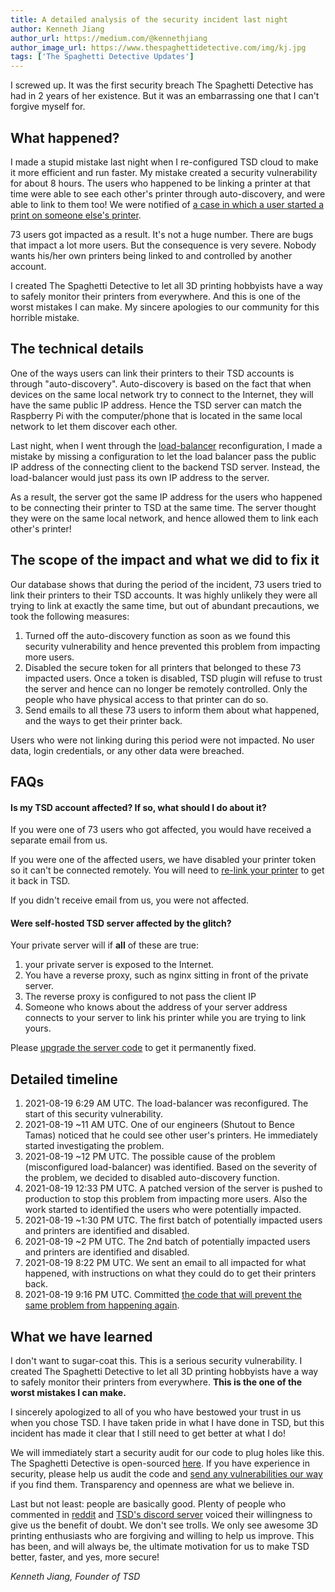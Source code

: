 ```yaml
---
title: A detailed analysis of the security incident last night
author: Kenneth Jiang
author_url: https://medium.com/@kennethjiang
author_image_url: https://www.thespaghettidetective.com/img/kj.jpg
tags: ['The Spaghetti Detective Updates']
---
```


I screwed up. It was the first security breach The Spaghetti Detective has had in 2 years of her existence. But it was an embarrassing one that I can't forgive myself for.

## What happened?

I made a stupid mistake last night when I re-configured TSD cloud to make it more efficient and run faster. My mistake created a security vulnerability for about 8 hours. The users who happened to be linking a printer at that time were able to see each other's printer through auto-discovery, and were able to link to them too! We were notified of [a case in which a user started a print on someone else's printer](https://www.reddit.com/r/3Dprinting/comments/p7jdhi/wake_up_this_morning_and_see_this_on_my_3d/).

73 users got impacted as a result. It's not a huge number. There are bugs that impact a lot more users. But the consequence is very severe. Nobody wants his/her own printers being linked to and controlled by another account.

I created The Spaghetti Detective to let all 3D printing hobbyists have a way to safely monitor their printers from everywhere. And this is one of the worst mistakes I can make. My sincere apologies to our community for this horrible mistake.

<!-- truncate -->

## The technical details

One of the ways users can link their printers to their TSD accounts is through "auto-discovery". Auto-discovery is based on the fact that when devices on the same local network try to connect to the Internet, they will have the same public IP address. Hence the TSD server can match the Raspberry Pi with the computer/phone that is located in the same local network to let them discover each other.

Last night, when I went through the [load-balancer](https://www.nginx.com/resources/glossary/load-balancing/) reconfiguration, I made a mistake by missing a configuration to let the load balancer pass the public IP address of the connecting client to the backend TSD server. Instead, the load-balancer would just pass its own IP address to the server.

As a result, the server got the same IP address for the users who happened to be connecting their printer to TSD at the same time. The server thought they were on the same local network, and hence allowed them to link each other's printer!

## The scope of the impact and what we did to fix it

Our database shows that during the period of the incident, 73 users tried to link their printers to their TSD accounts. It was highly unlikely they were all trying to link at exactly the same time, but out of abundant precautions, we took the following measures:

1. Turned off the auto-discovery function as soon as we found this security vulnerability and hence prevented this problem from impacting more users.
1. Disabled the secure token for all printers that belonged to these 73 impacted users. Once a token is disabled, TSD plugin will refuse to trust the server and hence can no longer be remotely controlled. Only the people who have physical access to that printer can do so.
1. Send emails to all these 73 users to inform them about what happened, and the ways to get their printer back.

Users who were not linking during this period were not impacted. No user data, login credentials, or any other data were breached.

## FAQs

#### Is my TSD account affected? If so, what should I do about it?

If you were one of 73 users who got affected, you would have received a separate email from us.

If you were one of the affected users, we have disabled your printer token so it can't be connected remotely. You will need to [re-link your printer](https://www.thespaghettidetective.com/docs/user_guides/relink-octoprint/) to get it back in TSD.

If you didn't receive email from us, you were not affected.

#### Were self-hosted TSD server affected by the glitch?

Your private server will if **all** of these are true:

1. your private server is exposed to the Internet.
1. You have a reverse proxy, such as nginx sitting in front of the private server.
1. The reverse proxy is configured to not pass the client IP
1. Someone who knows about the address of your server address connects to your server to link his printer while you are trying to link yours.

Please [upgrade the server code](https://github.com/TheSpaghettiDetective/TheSpaghettiDetective#upgrade-server) to get it permanently fixed.

## Detailed timeline

1. 2021-08-19 6:29 AM UTC. The load-balancer was reconfigured. The start of this security vulnerability.
1. 2021-08-19 ~11 AM UTC. One of our engineers (Shutout to Bence Tamas) noticed that he could see other user's printers. He immediately started investigating the problem.
1. 2021-08-19 ~12 PM UTC. The possible cause of the problem (misconfigured load-balancer) was identified. Based on the severity of the problem, we decided to disabled auto-discovery function.
1. 2021-08-19 12:33 PM UTC. A patched version of the server is pushed to production to stop this problem from impacting more users. Also the work started to identified the users who were potentially impacted.
1. 2021-08-19 ~1:30 PM UTC. The first batch of potentially impacted users and printers are identified and disabled.
1. 2021-08-19 ~2 PM UTC. The 2nd batch of potentially impacted users and printers are identified and disabled.
1. 2021-08-19 8:22 PM UTC. We sent an email to all impacted for what happened, with instructions on what they could do to get their printers back.
1. 2021-08-19 9:16 PM UTC. Committed [the code that will prevent the same problem from happening again](https://github.com/TheSpaghettiDetective/TheSpaghettiDetective/commit/05898763584743df3a37d1d99eb43c182d3e695f).


## What we have learned

I don't want to sugar-coat this. This is a serious security vulnerability. I created The Spaghetti Detective to let all 3D printing hobbyists have a way to safely monitor their printers from everywhere. **This is the one of the worst mistakes I can make.**

I sincerely apologized to all of you who have bestowed your trust in us when you chose TSD. I have taken pride in what I have done in TSD, but this incident has made it clear that I still need to get better at what I do!

We will immediately start a security audit for our code to plug holes like this. The Spaghetti Detective is open-sourced [here](https://github.com/TheSpaghettiDetective/TheSpaghettiDetective). If you have experience in security, please help us audit the code and [send any vulnerabilities our way](mailto:support@thespaghettidetective.com) if you find them. Transparency and openness are what we believe in.

Last but not least: people are basically good. Plenty of people who commented in [reddit](https://www.reddit.com/r/3Dprinting/comments/p7jdhi/wake_up_this_morning_and_see_this_on_my_3d/) and [TSD's discord server](https://discord.gg/hsMwGpD) voiced their willingness to give us the benefit of doubt. We don't see trolls. We only see awesome 3D printing enthusiasts who are forgiving and willing to help us improve. This has been, and will always be, the ultimate motivation for us to make TSD better, faster, and yes, more secure!

*Kenneth Jiang, Founder of TSD*